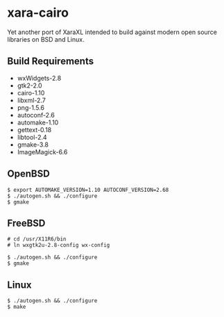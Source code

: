 xara-cairo
==========

Yet another port of XaraXL intended to build against modern open source
libraries on BSD and Linux.

Build Requirements
------------------

* wxWidgets-2.8
* gtk2-2.0
* cairo-1.10
* libxml-2.7
* png-1.5.6
* autoconf-2.6
* automake-1.10
* gettext-0.18
* libtool-2.4
* gmake-3.8
* ImageMagick-6.6

OpenBSD
-------

    $ export AUTOMAKE_VERSION=1.10 AUTOCONF_VERSION=2.68
    $ ./autogen.sh && ./configure
    $ gmake

FreeBSD
-------

    # cd /usr/X11R6/bin
	# ln wxgtk2u-2.8-config wx-config

    $ ./autogen.sh && ./configure
    $ gmake

Linux
-----

    $ ./autogen.sh && ./configure
    $ make

[libpng-1.5]: http://www.libpng.org/pub/png/libpng-manual.txt
[malloc]: http://stackoverflow.com/questions/3886539/how-to-find-how-much-space-is-allocated-by-a-call-to-malloc
[pngexample]: http://svn.ghostscript.com/ghostscript/tags/libpng-1.2.8/example.c
[malloc_usable_size]: http://readlist.com/lists/netbsd.org/current-users/3/17022.html
